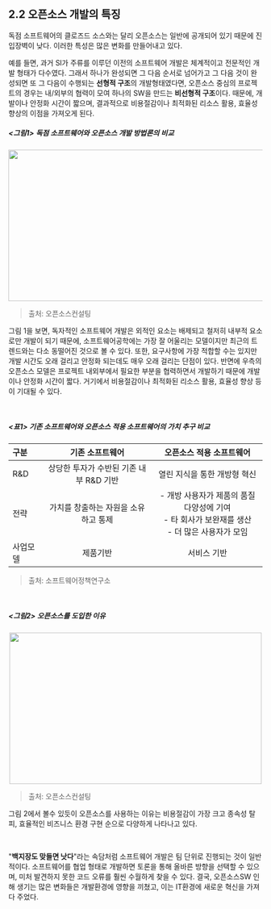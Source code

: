 ## 2.2 오픈소스 개발의 특징

독점 소프트웨어의 클로즈드 소스와는 달리 오픈소스는 일반에 공개되어 있기 때문에 진입장벽이 낮다. 이러한 특성은 많은 변화를 만들어내고 있다.

예를 들면, 과거 SI가 주류를 이루던 이전의 소프트웨어 개발은 체계적이고 전문적인 개발 형태가 다수였다. 그래서 하나가 완성되면 그 다음 순서로 넘어가고 그 다음 것이 완성되면 또 그 다음이 수행되는 **선형적 구조**의 개발형태였다면, 오픈소스 중심의 프로젝트의 경우는 내/외부의 협력이 모여 하나의 SW을 만드는 **비선형적 구조**이다. 때문에, 개발이나 안정화 시간이 짧으며, 결과적으로 비용절감이나 최적화된 리소스 활용, 효율성 향상의 이점을 가져오게 된다.

##### <그림1> 독점 소프트웨어와 오픈소스 개발 방법론의 비교

<p align="center">
<img src="http://www.sw-eng.kr/common/attachfile/FileDown.do?fileId=00000000000000047130" width="700" height="300"></img>
</p>

> 출처: 오픈소스컨설팅



그림 1을 보면, 독자적인 소프트웨어 개발은 외적인 요소는 배제되고 철저히 내부적 요소로만 개발이 되기 때문에, 소프트웨어공학에는 가장 잘 어울리는 모델이지만 최근의 트렌드와는 다소 동떨어진 것으로 볼 수 있다. 또한, 요구사항에 가장 적합할 수는 있지만 개발 시간도 오래 걸리고 안정화 되는데도 매우 오래 걸리는 단점이 있다. 반면에 우측의 오픈소스 모델은 프로젝트 내외부에서 필요한 부분을 협력하면서 개발하기 때문에 개발이나 안정화 시간이 짧다. 거기에서 비용절감이나 최적화된 리소스 활용, 효율성 향상 등이 기대될 수 있다.

<br>

##### <표1> 기존 소프트웨어와 오픈소스 적용 소프트웨어의 가치 추구 비교


| 구분  | 기존 소프트웨어 | 오픈소스 적용 소프트웨어       |
| :------------ | :-----------: | :-------------------: |
| R&D     | 상당한 투자가 수반된 기존 내부 R&D 기반 | 열린 지식을 통한 개방형 혁신 |
| 전략    | 가치를 창출하는 자원을 소유하고 통제    | -  개방 사용자가 제품의 품질 다양성에 기여 <br> - 타 회사가 보완재를 생산 <br> - 더 많은 사용자가 모임|
| 사업모델     | 제품기반  | 서비스 기반 |

> 출처: 소프트웨어정책연구소

<br>

##### <그림2> 오픈소스를 도입한 이유

<p align="center">
<img src="http://www.sw-eng.kr/common/attachfile/FileDown.do?fileId=00000000000000047132" width="500" height="300"></img>
</p>

> 출처: 오픈소스컨설팅

그림 2에서 볼수 있듯이 오픈소스를 사용하는 이유는 비용절감이 가장 크고 종속성 탈피, 효율적인 비즈니스 환경 구현 순으로 다양하게 나타나고 있다.

<br>


"**백지장도 맞들면 낫다**"라는 속담처럼 소프트웨어 개발은 팀 단위로 진행되는 것이 일반적이다. 소프트웨어를 협업 형태로 개발하면 토론을 통해 올바른 방향을 선택할 수 있으며, 미처 발견하지 못한 코드 오류를 훨씬 수월하게 찾을 수 있다. 결국, 오픈소스SW 인해 생기는 많은 변화들은 개발환경에 영향을 끼쳤고, 이는 IT환경에 새로운 혁신을 가져다 주었다.
